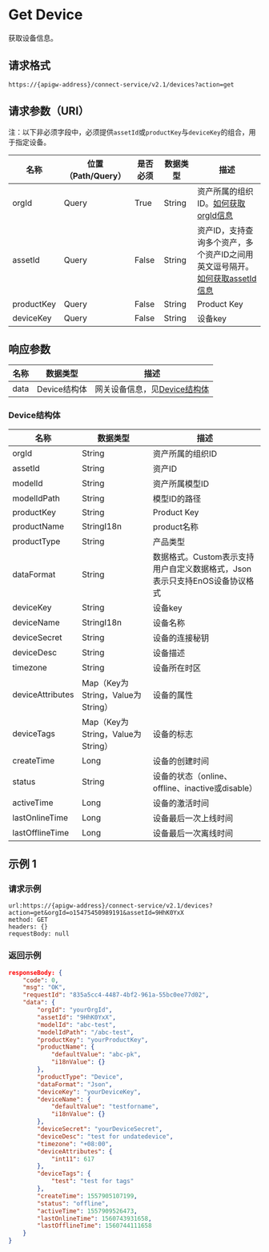 # Get Device

获取设备信息。

## 请求格式

```
https://{apigw-address}/connect-service/v2.1/devices?action=get
```

## 请求参数（URI）

注：以下非必须字段中，必须提供`assetId`或`productKey`与`deviceKey`的组合，用于指定设备。

| 名称          | 位置（Path/Query） | 是否必须 | 数据类型 | 描述      |
|---------------|------------------|----------|-----------|--------------|
| orgId         | Query            | True     | String    | 资产所属的组织ID。[如何获取orgId信息](/docs/api/zh_CN/latest/api_faqs#id-orgid-orgid)                |
| assetId  | Query            | False   | String         | 资产ID，支持查询多个资产，多个资产ID之间用英文逗号隔开。[如何获取assetId信息](/docs/api/zh_CN/latest/api_faqs.html#asset-id-assetid-assetid) |
| productKey | Query          | False       | String       | Product Key      |
| deviceKey | Query           | False      | String       | 设备key          |
    

## 响应参数

| 名称 | 数据类型 | 描述         |
|-------------|-------------------|-----------------------------|
| data |    Device结构体        | 网关设备信息，见[Device结构体](/docs/api/zh_CN/latest/connect/get_device.html#id3) |


### Device结构体

| 名称 | 数据类型 | 描述         |
|------------------|-----------------------|----------------------------|
| orgId |  String | 资产所属的组织ID |
| assetId  | String         | 资产ID|
| modelId             | String                          | 资产所属模型ID|
| modelIdPath      | String                            | 模型ID的路径                                                               |
| productKey       | String                            | Product Key                                                                |
| productName      | StringI18n                        | product名称                                                                |
| productType      | String                            | 产品类型                                                                   |
| dataFormat       | String                            | 数据格式。Custom表示支持用户自定义数据格式，Json表示只支持EnOS设备协议格式 |
| deviceKey        | String                            | 设备key                                                                    |
| deviceName       | StringI18n                        | 设备名称                                                                   |
| deviceSecret     | String                            | 设备的连接秘钥                                                             |
| deviceDesc       | String                            | 设备描述                                                                   |
| timezone         | String                            | 设备所在时区                                                               |
| deviceAttributes | Map（Key为String，Value为String） | 设备的属性                                                                 |
| deviceTags       | Map（Key为String，Value为String） | 设备的标志                                                                 |
| createTime       | Long                              | 设备的创建时间                                                             |
| status           | String                            | 设备的状态（online、offline、inactive或disable）                         |
| activeTime       | Long                              | 设备的激活时间                                                             |
| lastOnlineTime   | Long                              | 设备最后一次上线时间                                                       |
| lastOfflineTime  | Long                              | 设备最后一次离线时间                                                       |


## 示例 1

### 请求示例

```
url:https://{apigw-address}/connect-service/v2.1/devices?action=get&orgId=o15475450989191&assetId=9HhK0YxX
method: GET
headers: {}
requestBody: null
```

### 返回示例

```json
responseBody: {
	"code": 0,
	"msg": "OK",
	"requestId": "835a5cc4-4487-4bf2-961a-55bc0ee77d02",
	"data": {
		"orgId": "yourOrgId",
		"assetId": "9HhK0YxX",
		"modelId": "abc-test",
		"modelIdPath": "/abc-test",
		"productKey": "yourProductKey",
		"productName": {
			"defaultValue": "abc-pk",
			"i18nValue": {}
		},
		"productType": "Device",
		"dataFormat": "Json",
		"deviceKey": "yourDeviceKey",
		"deviceName": {
			"defaultValue": "testforname",
			"i18nValue": {}
		},
		"deviceSecret": "yourDeviceSecret",
		"deviceDesc": "test for undatedevice",
		"timezone": "+08:00",
		"deviceAttributes": {
			"int11": 617
		},
		"deviceTags": {
			"test": "test for tags"
		},
		"createTime": 1557905107199,
		"status": "offline",
		"activeTime": 1557909526473,
		"lastOnlineTime": 1560743931658,
		"lastOfflineTime": 1560744111658
	}
}
```

